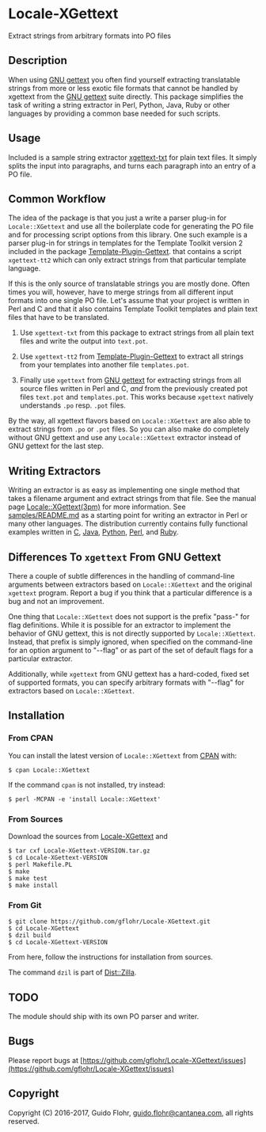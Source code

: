 # Locale-XGettext

Extract strings from arbitrary formats into PO files

## Description

When using 
[GNU gettext](https://www.gnu.org/software/gettext/)
you often find yourself extracting translatable
strings from more or less exotic file formats that cannot be handled
by xgettext from the
[GNU gettext](https://www.gnu.org/software/gettext/)
suite directly.  This package simplifies
the task of writing a string extractor in Perl, Python, Java, Ruby or
other languages by providing a common base needed for such scripts.

## Usage

Included is a sample string extractor [xgettext-txt](bin/xgettext-txt) for plain text files.  It simply
splits the input into paragraphs, and turns each paragraph into an
entry of a PO file.

## Common Workflow

The idea of the package is that you just a write a parser plug-in for
`Locale::XGettext` and use all the boilerplate code for generating the
PO file and for processing script options from this library.  One such
example is a parser plug-in for strings in templates for the
Template Toolkit version 2 included in the package 
[Template-Plugin-Gettext](https://github.com/gflohr/Template-Plugin-Gettext).
that contains a script `xgettext-tt2` which can only extract
strings from that particular template language.

If this is the only source of translatable strings you are mostly done.
Often times you will, however, have to merge strings from all different
input formats into one single PO file.  Let's assume that your project
is written in Perl and C and that it also contains Template Toolkit
templates and plain text files that have to be translated.

1. Use `xgettext-txt` from this package to extract strings from all
   plain text files and write the output into `text.pot`.

2. Use `xgettext-tt2` from 
   [Template-Plugin-Gettext](https://github.com/gflohr/Template-Plugin-Gettext)
   to extract all strings
   from your templates into another file `templates.pot`.

3. Finally use `xgettext` from
   [GNU gettext](https://www.gnu.org/software/gettext/)
   for extracting strings from
   all source files written in Perl and C, _and_ from the previously
   created pot files `text.pot` and `templates.pot`.  This works
   because `xgettext` natively understands `.po` resp. `.pot` files.
 
By the way, all xgettext flavors based on `Locale::XGettext`
are also able to extract strings from `.po` or `.pot` files.  So you
can also make do completely without GNU gettext and use any `Locale::XGettext`
extractor instead of GNU gettext for the last step.

## Writing Extractors

Writing an extractor is as easy as implementing one single method that
takes a filename argument and extract strings from that file.  See 
the manual page
[Locale::XGettext(3pm)](http://search.cpan.org/~guido/Locale-XGettext/lib/Locale/XGettext.pm)
for more information.  See [samples/README.md](samples/README.md)
as a starting point for writing an extractor in Perl or many
other languages.  The distribution currently contains fully functional
examples written in [C](samples/C/README.md), [Java](samples/Java/README.md), 
[Python](samples/Python/README.md), [Perl](samples/Perl/README.md),
and [Ruby](samples/Ruby/README.md).

## Differences To `xgettext` From GNU Gettext

There a couple of subtle differences in the handling of command-line
arguments between extractors based on `Locale::XGettext` and
the original `xgettext` program.  Report a bug if you think that
a particular difference is a bug and not an improvement.

One thing that `Locale::XGettext` does not support is the prefix
"pass-" for flag definitions.  While it is possible for an
extractor to implement the behavior of GNU gettext, this is not
directly supported by `Locale::XGettext`.  Instead, that
prefix is simply ignored, when specified on the command-line
for an option argument to "--flag" or as part of the set of 
default flags for a particular extractor.

Additionally, while `xgettext` from GNU gettext has a hard-coded,
fixed set of supported formats, you can specify arbitrary formats
with "--flag" for extractors based on `Locale::XGettext`.

## Installation

### From CPAN

You can install the latest version of `Locale::XGettext` from
[CPAN](http://search.cpan.org/) with:

```
$ cpan Locale::XGettext
```

If the command `cpan` is not installed, try instead:

```
$ perl -MCPAN -e 'install Locale::XGettext'
```

### From Sources

Download the sources from 
[Locale-XGettext](https://github.com/gflohr/Locale-XGettext) and

```
$ tar cxf Locale-XGettext-VERSION.tar.gz
$ cd Locale-XGettext-VERSION
$ perl Makefile.PL
$ make
$ make test
$ make install
```

### From Git

```
$ git clone https://github.com/gflohr/Locale-XGettext.git
$ cd Locale-XGettext
$ dzil build
$ cd Locale-XGettext-VERSION
```

From here, follow the instructions for installation from sources.

The command `dzil` is part of [Dist::Zilla](http://search.cpan.org/~rjbs/Dist-Zilla/).

## TODO

The module should ship with its own PO parser and writer.

## Bugs

Please report bugs at 
[https://github.com/gflohr/Locale-XGettext/issues](https://github.com/gflohr/Locale-XGettext/issues)

## Copyright

Copyright (C) 2016-2017, Guido Flohr, <guido.flohr@cantanea.com>, 
all rights reserved.
